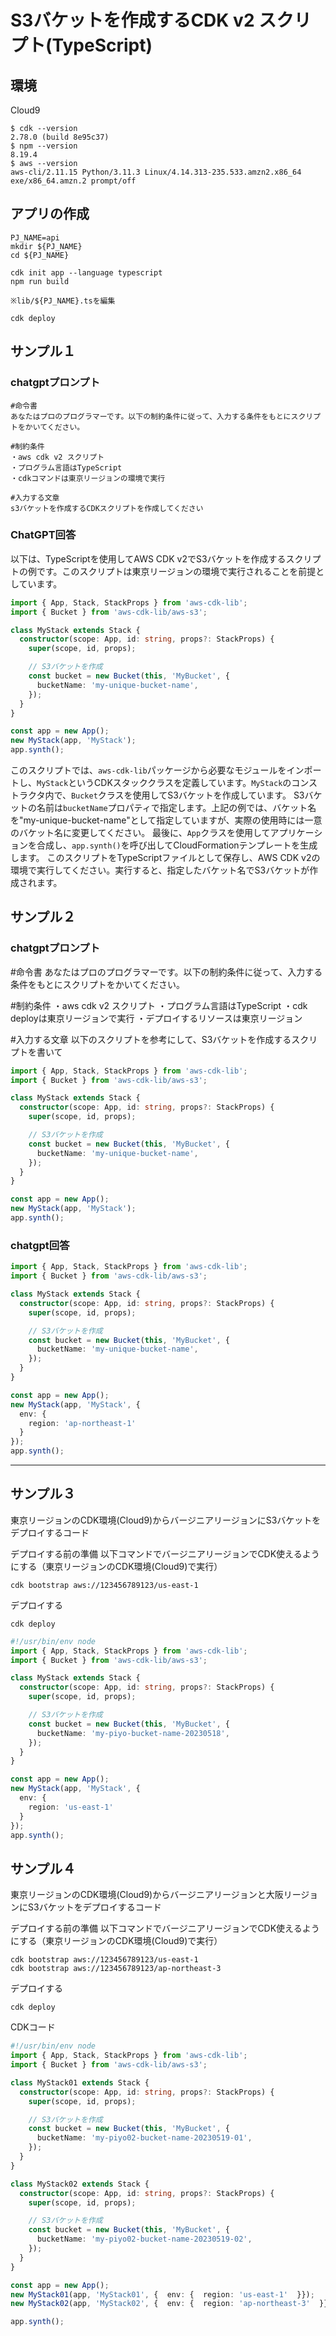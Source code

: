 # S3バケットを作成するCDK v2 スクリプト(TypeScript)

## 環境

Cloud9

```console
$ cdk --version
2.78.0 (build 8e95c37)
$ npm --version 
8.19.4
$ aws --version
aws-cli/2.11.15 Python/3.11.3 Linux/4.14.313-235.533.amzn2.x86_64 exe/x86_64.amzn.2 prompt/off
```

## アプリの作成

```console
PJ_NAME=api
mkdir ${PJ_NAME}
cd ${PJ_NAME}

cdk init app --language typescript
npm run build

※lib/${PJ_NAME}.tsを編集

cdk deploy
```


## サンプル１

### chatgptプロンプト

```
#命令書
あなたはプロのプログラマーです。以下の制約条件に従って、入力する条件をもとにスクリプトをかいてください。

#制約条件
・aws cdk v2 スクリプト
・プログラム言語はTypeScript
・cdkコマンドは東京リージョンの環境で実行

#入力する文章
s3バケットを作成するCDKスクリプトを作成してください
```

### ChatGPT回答


以下は、TypeScriptを使用してAWS CDK v2でS3バケットを作成するスクリプトの例です。このスクリプトは東京リージョンの環境で実行されることを前提としています。

```typescript
import { App, Stack, StackProps } from 'aws-cdk-lib';
import { Bucket } from 'aws-cdk-lib/aws-s3';

class MyStack extends Stack {
  constructor(scope: App, id: string, props?: StackProps) {
    super(scope, id, props);

    // S3バケットを作成
    const bucket = new Bucket(this, 'MyBucket', {
      bucketName: 'my-unique-bucket-name',
    });
  }
}

const app = new App();
new MyStack(app, 'MyStack');
app.synth();
```

このスクリプトでは、`aws-cdk-lib`パッケージから必要なモジュールをインポートし、`MyStack`というCDKスタッククラスを定義しています。`MyStack`のコンストラクタ内で、`Bucket`クラスを使用してS3バケットを作成しています。
S3バケットの名前は`bucketName`プロパティで指定します。上記の例では、バケット名を"my-unique-bucket-name"として指定していますが、実際の使用時には一意のバケット名に変更してください。
最後に、`App`クラスを使用してアプリケーションを合成し、`app.synth()`を呼び出してCloudFormationテンプレートを生成します。
このスクリプトをTypeScriptファイルとして保存し、AWS CDK v2の環境で実行してください。実行すると、指定したバケット名でS3バケットが作成されます。



## サンプル２

### chatgptプロンプト

#命令書
あなたはプロのプログラマーです。以下の制約条件に従って、入力する条件をもとにスクリプトをかいてください。

#制約条件
・aws cdk v2 スクリプト
・プログラム言語はTypeScript
・cdk deployは東京リージョンで実行
・デプロイするリソースは東京リージョン

#入力する文章
以下のスクリプトを参考にして、S3バケットを作成するスクリプトを書いて

```typescript
import { App, Stack, StackProps } from 'aws-cdk-lib';
import { Bucket } from 'aws-cdk-lib/aws-s3';

class MyStack extends Stack {
  constructor(scope: App, id: string, props?: StackProps) {
    super(scope, id, props);

    // S3バケットを作成
    const bucket = new Bucket(this, 'MyBucket', {
      bucketName: 'my-unique-bucket-name',
    });
  }
}

const app = new App();
new MyStack(app, 'MyStack');
app.synth();
```

### chatgpt回答


```typescript
import { App, Stack, StackProps } from 'aws-cdk-lib';
import { Bucket } from 'aws-cdk-lib/aws-s3';

class MyStack extends Stack {
  constructor(scope: App, id: string, props?: StackProps) {
    super(scope, id, props);

    // S3バケットを作成
    const bucket = new Bucket(this, 'MyBucket', {
      bucketName: 'my-unique-bucket-name',
    });
  }
}

const app = new App();
new MyStack(app, 'MyStack', {
  env: {
    region: 'ap-northeast-1'
  }
});
app.synth();
```



------


## サンプル３

東京リージョンのCDK環境(Cloud9)からバージニアリージョンにS3バケットをデプロイするコード

デプロイする前の準備
以下コマンドでバージニアリージョンでCDK使えるようにする（東京リージョンのCDK環境(Cloud9)で実行）

```console
cdk bootstrap aws://123456789123/us-east-1
```

デプロイする

```console
cdk deploy
```

```typescript
#!/usr/bin/env node
import { App, Stack, StackProps } from 'aws-cdk-lib';
import { Bucket } from 'aws-cdk-lib/aws-s3';

class MyStack extends Stack {
  constructor(scope: App, id: string, props?: StackProps) {
    super(scope, id, props);

    // S3バケットを作成
    const bucket = new Bucket(this, 'MyBucket', {
      bucketName: 'my-piyo-bucket-name-20230518',
    });
  }
}

const app = new App();
new MyStack(app, 'MyStack', {
  env: {
    region: 'us-east-1'
  }
});
app.synth();
```


## サンプル４

東京リージョンのCDK環境(Cloud9)からバージニアリージョンと大阪リージョンにS3バケットをデプロイするコード

デプロイする前の準備
以下コマンドでバージニアリージョンでCDK使えるようにする（東京リージョンのCDK環境(Cloud9)で実行）

```console
cdk bootstrap aws://123456789123/us-east-1
cdk bootstrap aws://123456789123/ap-northeast-3
```

デプロイする

```console
cdk deploy
```

CDKコード

```typescript
#!/usr/bin/env node
import { App, Stack, StackProps } from 'aws-cdk-lib';
import { Bucket } from 'aws-cdk-lib/aws-s3';

class MyStack01 extends Stack {
  constructor(scope: App, id: string, props?: StackProps) {
    super(scope, id, props);

    // S3バケットを作成
    const bucket = new Bucket(this, 'MyBucket', {
      bucketName: 'my-piyo02-bucket-name-20230519-01',
    });
  }
}

class MyStack02 extends Stack {
  constructor(scope: App, id: string, props?: StackProps) {
    super(scope, id, props);

    // S3バケットを作成
    const bucket = new Bucket(this, 'MyBucket', {
      bucketName: 'my-piyo02-bucket-name-20230519-02',
    });
  }
}

const app = new App();
new MyStack01(app, 'MyStack01', {  env: {  region: 'us-east-1'  }});
new MyStack02(app, 'MyStack02', {  env: {  region: 'ap-northeast-3'  }});

app.synth();
```
